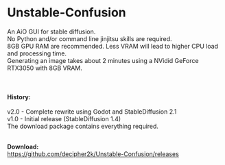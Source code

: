 # Unstable-Confusion
An AiO GUI for stable diffusion. <br>
No Python and/or command line jinjitsu skills are required.<br>
8GB GPU RAM are recommended. Less VRAM will lead to higher CPU load and processing time.<br>
Generating an image takes about 2 minutes using a NVidid GeForce RTX3050 with 8GB VRAM.<br><br>
<br><br>
<b>History:</b><br>
<br>
v2.0 - Complete rewrite using Godot and StableDiffusion 2.1<br>
v1.0 - Initial release (StableDiffusion 1.4)<br>
The download package contains everything required.<br><br>

<b>Download:</b><br>
https://github.com/decipher2k/Unstable-Confusion/releases
